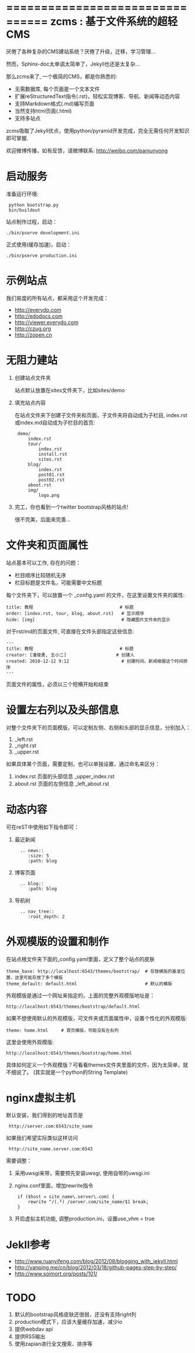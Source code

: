 ================================
zcms : 基于文件系统的超轻CMS
================================
厌倦了各种复杂的CMS建站系统？厌倦了升级，迁移，学习管理... 

然而，Sphinx-doc太单调太简单了，Jekyll也还是太复杂...

那么zcms来了, 一个极简的CMS，都是你熟悉的:

- 无需数据库, 每个页面是一个文本文件
- 扩展reStructuredText指令(.rst)，轻松实现博客、导航、新闻等动态内容
- 支持Markdown格式(.md)编写页面
- 当然支持html页面(.html)
- 支持多站点

zcms吸取了Jekyll优点，使用python/pyramid开发完成，完全无需任何开发知识即可掌握. 

欢迎微博传播，如有反馈，请微博联系: http://weibo.com/panjunyong

启动服务
=======================
准备运行环境:

     python bootstrap.py
     bin/buildout
     
站点制作过程，启动：

    ./bin/pserve development.ini

正式使用(缓存加速)，启动：

    ./bin/pserve production.ini

示例站点
=========
我们易度的所有站点，都采用这个开发完成：

- http://everydo.com
- http://edodocs.com
- http://viewer.everydo.com
- http://czug.org
- http://zopen.cn

无阻力建站
============================
1. 创建站点文件夹

   站点默认放置在sites文件夹下，比如sites/demo

2. 填充站点内容

   在站点文件夹下创建子文件夹和页面，子文件夹将自动成为子栏目, index.rst或index.md自动成为子栏目的首页:

        demo/  
            index.rst
            tour/
                index.rst
                install.rst
                sites.rst
            blog/
                index.rst
                post01.rst
                post02.rst
            about.rst
            img/
                logo.png

3. 完工，你也看到一个twitter bootstrap风格的站点!

   很不完美，后面来完善...

文件夹和页面属性
===========================
站点基本可以工作, 存在的问题：

- 栏目顺序比较随机无序
- 栏目标题是文件名，可能需要中文标题

每个文件夹下，可以放置一个 _config.yaml 的文件，在这里设置文件夹的属性:

    title: 教程                                 # 标题
    order: [index.rst, tour, blog, about.rst]   # 显示顺序
    hide: [img]                                 # 隐藏图片文件夹的显示


对于rst/md的页面文件, 可直接在文件头部指定这些信息:

    ---
    title: 教程                                 # 标题
    creator: [潘俊勇, 王小二]                   # 创建人
    created: 2010-12-12 9:12                    # 创建时间，新闻根据这个时间排序
    ---

页面文件的属性，必须以三个短横开始和结束


设置左右列以及头部信息
========================
对整个文件夹下的页面模版，可以定制左侧、右侧和头部的显示信息，分别加入：

1. _left.rst
2. _right.rst
3. _upper.rst

如果具体某个页面，需要定制，也可以单独设置，通过命名来区分：

1. index.rst 页面的头部信息 _upper_index.rst
2. about.rst 页面的左侧信息 _left_about.rst

动态内容
=======================
可在reST中使用如下指令即可：

1. 最近新闻

         .. news::
            :size: 5
            :path: blog

2. 博客页面

         .. blog::
            :path: blog

3. 导航树

         .. nav_tree::
            :root_depth: 2

外观模版的设置和制作
=========================
在站点根文件夹下面的_config.yaml里面，定义了整个站点的皮肤

    theme_base: http://localhost:6543/themes/bootstrap/  # 存放模版的基准位置，这里可能存放了多个模版
    theme_default: default.html                          # 默认的模版

外观模版是通过一个网址来指定的，上面的完整外观模版地址是：

    http://localhost:6543/themes/bootstrap/default.html

如果不想使用默认的外观模版，可文件夹或页面属性中，设置个性化的外观模版:

    theme: home.html     # 首页模版，可能没有左右列

这里会使用外观模版:

    http://localhost:6543/themes/bootstrap/home.html

具体如何定义一个外观模版？可看看themes文件夹里面的文件，因为太简单，就不细说了。
(其实就是一个python的String Template)

nginx虚拟主机
=======================
默认安装，我们得到的地址首页是

     http://server.com:6543/site_name

如果我们希望实际类似这样访问

     http://site_name.server.com:6543

需要调整：

1. 采用uwsgi来带，需要预先安装uwsgi, 使用自带的uwsgi.ini
2. nginx.conf里面，增加rewrite指令

        if ($host = site_name\.server\.com) {
            rewrite ^/(.*) /server.com/site_name/$1 break;
        }

3. 开启虚拟主机功能, 调整production.ini，设置use_vhm = true

Jekll参考
===================

- http://www.ruanyifeng.com/blog/2012/08/blogging_with_jekyll.html
- http://yanping.me/cn/blog/2012/03/18/github-pages-step-by-step/
- http://www.soimort.org/posts/101/

TODO
================
1. 默认的bootstrap风格皮肤还很弱，还没有支持right列
2. production模式下，应该大量缓存加速，减少io
3. 提供webdav api
4. 提供RSS输出
5. 使用zapian进行全文搜索、排序等
